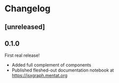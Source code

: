 # Changelog

## [unreleased]

## 0.1.0

First real release!

- Added full complement of components
- Published fleshed-out documentation notebook at https://jsxgraph.mentat.org
